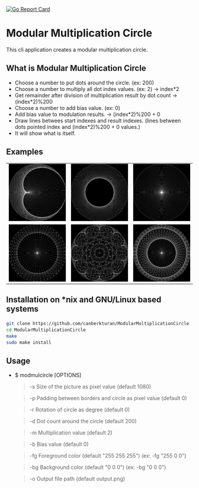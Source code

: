 [![Go Report Card](https://goreportcard.com/badge/github.com/canberkturan/ModularMultiplicationCircle)](https://goreportcard.com/report/github.com/canberkturan/ModularMultiplicationCircle)

# Modular Multiplication Circle

This cli application creates a modular multiplication circle.

## What is Modular Multiplication Circle
- Choose a number to put dots around the circle. (ex: 200)
- Choose a number to multiply all dot index values. (ex: 2) -> index\*2
- Get remainder after division of multiplication result by dot count -> (index\*2)%200 
- Choose a number to add bias value. (ex: 0)
- Add bias value to modulation results. -> (index\*2)%200 + 0
- Draw lines betwees start indexes and result indexes. (lines between dots pointed index and (index\*2)%200 + 0 values.)
- It will show what is itself.

## Examples
<table style="width:100%">
<tr>
<td><img src="examples/mmc1.png" style="width:auto; height:auto"/></td>
<td><img src="examples/mmc2.png" style="width:auto; height:auto"/></td>
<td><img src="examples/mmc3.png" style="width:auto; height:auto"/></td>
</tr>
<tr>
<td><img src="examples/mmc4.png" style="width:auto; height:auto"/></td>
<td><img src="examples/mmc5.png" style="width:auto; height:auto"/></td>
<td><img src="examples/mmc6.png" style="width:auto; height:auto"/></td>
</tr>
</table>

## Installation on \*nix and GNU/Linux based systems
```bash
git clone https://github.com/canberkturan/ModularMultiplicationCircle
cd ModularMultiplicationCircle
make
sudo make install
```
## Usage
- $ modmulcircle \[OPTIONS]
  > -s Size of the picture as pixel value (default 1080)

  > -p Padding between borders and circle as pixel value (default 0)

  > -r Rotation of circle as degree (default 0)

  > -d Dot count around the circle (default 200)

  > -m Multiplication value (default 2)

  > -b Bias value (default 0)

  > -fg Foreground color (default "255 255 255") (ex: -fg "255 0 0")

  > -bg Background color (default "0 0 0") (ex: -bg "0 0 0")

  > -o Output file path (default output.png)
